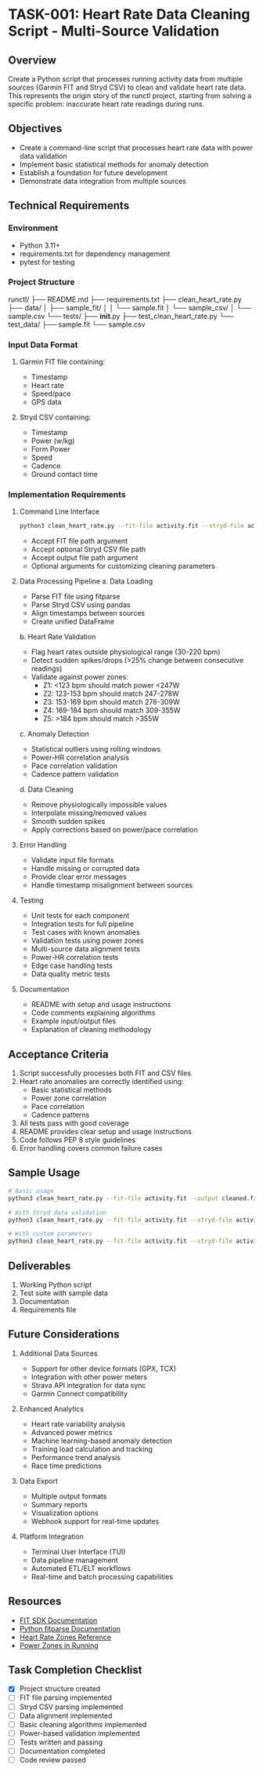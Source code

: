 # TASK-001: Heart Rate Data Cleaning Script - Multi-Source Validation

## Overview
Create a Python script that processes running activity data from multiple sources (Garmin FIT and Stryd CSV) to clean and validate heart rate data. This represents the origin story of the runctl project, starting from solving a specific problem: inaccurate heart rate readings during runs.

## Objectives
- Create a command-line script that processes heart rate data with power data validation
- Implement basic statistical methods for anomaly detection
- Establish a foundation for future development
- Demonstrate data integration from multiple sources

## Technical Requirements

### Environment
- Python 3.11+
- requirements.txt for dependency management
- pytest for testing

### Project Structure

runctl/
├── README.md
├── requirements.txt
├── clean_heart_rate.py
├── data/
│   ├── sample_fit/
│   │   └── sample.fit
│   └── sample_csv/
│       └── sample.csv
└── tests/
    ├── __init__.py
    ├── test_clean_heart_rate.py
    └── test_data/
        ├── sample.fit
        └── sample.csv


### Input Data Format
1. Garmin FIT file containing:
   - Timestamp
   - Heart rate
   - Speed/pace
   - GPS data

2. Stryd CSV containing:
   - Timestamp
   - Power (w/kg)
   - Form Power
   - Speed
   - Cadence
   - Ground contact time

### Implementation Requirements

1. Command Line Interface
   ```bash
   python3 clean_heart_rate.py --fit-file activity.fit --stryd-file activity.csv --output cleaned.fit
   ```
   - Accept FIT file path argument
   - Accept optional Stryd CSV file path
   - Accept output file path argument
   - Optional arguments for customizing cleaning parameters

2. Data Processing Pipeline
   a. Data Loading
      - Parse FIT file using fitparse
      - Parse Stryd CSV using pandas
      - Align timestamps between sources
      - Create unified DataFrame

   b. Heart Rate Validation
      - Flag heart rates outside physiological range (30-220 bpm)
      - Detect sudden spikes/drops (>25% change between consecutive readings)
      - Validate against power zones:
        * Z1: <123 bpm should match power <247W
        * Z2: 123-153 bpm should match 247-278W
        * Z3: 153-169 bpm should match 278-309W
        * Z4: 169-184 bpm should match 309-355W
        * Z5: >184 bpm should match >355W

   c. Anomaly Detection
      - Statistical outliers using rolling windows
      - Power-HR correlation analysis
      - Pace correlation validation
      - Cadence pattern validation

   d. Data Cleaning
      - Remove physiologically impossible values
      - Interpolate missing/removed values
      - Smooth sudden spikes
      - Apply corrections based on power/pace correlation

3. Error Handling
   - Validate input file formats
   - Handle missing or corrupted data
   - Provide clear error messages
   - Handle timestamp misalignment between sources

4. Testing
   - Unit tests for each component
   - Integration tests for full pipeline
   - Test cases with known anomalies
   - Validation tests using power zones
   - Multi-source data alignment tests
   - Power-HR correlation tests
   - Edge case handling tests
   - Data quality metric tests

5. Documentation
   - README with setup and usage instructions
   - Code comments explaining algorithms
   - Example input/output files
   - Explanation of cleaning methodology

## Acceptance Criteria

1. Script successfully processes both FIT and CSV files
2. Heart rate anomalies are correctly identified using:
   - Basic statistical methods
   - Power zone correlation
   - Pace correlation
   - Cadence patterns
3. All tests pass with good coverage
4. README provides clear setup and usage instructions
5. Code follows PEP 8 style guidelines
6. Error handling covers common failure cases

## Sample Usage

```bash
# Basic usage
python3 clean_heart_rate.py --fit-file activity.fit --output cleaned.fit

# With Stryd data validation
python3 clean_heart_rate.py --fit-file activity.fit --stryd-file activity.csv --output cleaned.fit

# With custom parameters
python3 clean_heart_rate.py --fit-file activity.fit --stryd-file activity.csv --output cleaned.fit --max-hr 190 --min-hr 40
```

## Deliverables

1. Working Python script
2. Test suite with sample data
3. Documentation
4. Requirements file

## Future Considerations

1. Additional Data Sources
   - Support for other device formats (GPX, TCX)
   - Integration with other power meters
   - Strava API integration for data sync
   - Garmin Connect compatibility

2. Enhanced Analytics
   - Heart rate variability analysis
   - Advanced power metrics
   - Machine learning-based anomaly detection
   - Training load calculation and tracking
   - Performance trend analysis
   - Race time predictions

3. Data Export
   - Multiple output formats
   - Summary reports
   - Visualization options
   - Webhook support for real-time updates

4. Platform Integration
   - Terminal User Interface (TUI)
   - Data pipeline management
   - Automated ETL/ELT workflows
   - Real-time and batch processing capabilities

## Resources

- [FIT SDK Documentation](https://developer.garmin.com/fit/overview/)
- [Python fitparse Documentation](https://github.com/dtcooper/python-fitparse)
- [Heart Rate Zones Reference](https://www.polar.com/blog/running-heart-rate-zones-basics/)
- [Power Zones in Running](https://www.stryd.com/blog/power-zones-running)

## Task Completion Checklist

- [x] Project structure created
- [ ] FIT file parsing implemented
- [ ] Stryd CSV parsing implemented
- [ ] Data alignment implemented
- [ ] Basic cleaning algorithms implemented
- [ ] Power-based validation implemented
- [ ] Tests written and passing
- [ ] Documentation completed
- [ ] Code review passed
